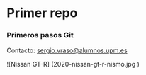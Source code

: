# Primer repo

### Primeros pasos Git

Contacto: sergio.vraso@alumnos.upm.es

![Nissan GT-R] (2020-nissan-gt-r-nismo.jpg )
